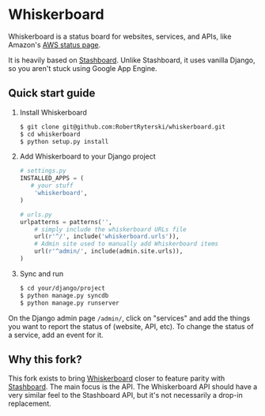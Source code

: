 # Whiskerboard

Whiskerboard is a status board for websites, services, and APIs, like Amazon's
[AWS status page](http://status.aws.amazon.com/).

It is heavily based on [Stashboard](http://www.stashboard.org/). Unlike
Stashboard, it uses vanilla Django, so you aren't stuck using Google App Engine.


## Quick start guide

1. Install Whiskerboard
   ```sh
   $ git clone git@github.com:RobertRyterski/whiskerboard.git
   $ cd whiskerboard
   $ python setup.py install
   ```

2. Add Whiskerboard to your Django project
   ```py
   # settings.py
   INSTALLED_APPS = (
      # your stuff
       'whiskerboard',
   )
   ```
   ```py
   # urls.py
   urlpatterns = patterns('',
       # simply include the whiskerboard URLs file
       url(r'^/', include('whiskerboard.urls')),
       # Admin site used to manually add Whiskerboard items
       url(r'^admin/', include(admin.site.urls)),
   )
   ```

3. Sync and run
   ```sh
   $ cd your/django/project
   $ python manage.py syncdb
   $ python manage.py runserver
   ```

On the Django admin page `/admin/`, click on "services" and add the things you
want to report the status of (website, API, etc). To change the status of a
service, add an event for it.


## Why this fork?

This fork exists to bring [Whiskerboard](https://github.com/bfirsh/whiskerboard)
closer to feature parity with [Stashboard](http://www.stashboard.org/). The
main focus is the API. The Whiskerboard API should have a very similar feel
to the Stashboard API, but it's not necessarily a drop-in replacement.
